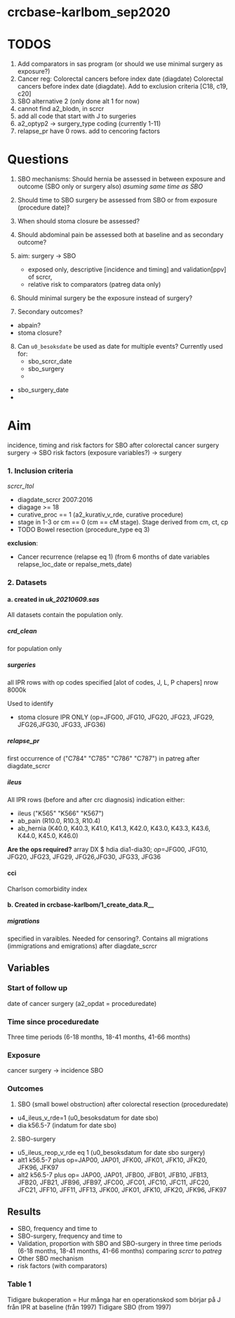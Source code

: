 # crcbase-karlbom_sep2020

# TODOS

1. Add comparators in sas program (or should we use minimal surgery as exposure?)
2. Cancer reg: Colorectal cancers before index date (diagdate) Colorectal cancers before index date (diagdate). Add to exclusion criteria [C18, c19, c20]
3. SBO alternative 2 (only done alt 1 for now)
4. cannot find a2_blodn, in scrcr
5. add all code that start with J to surgeries
6. a2_optyp2 -> surgery_type coding (currently 1-11)
7. relapse_pr have 0 rows. add to cencoring factors

# Questions

1. SBO mechanisms:
   Should hernia be assessed in between exposure and outcome (SBO only or surgery also) _asuming same time as SBO_

2. Should time to SBO surgery be assessed from SBO or from exposure (procedure date)?

3. When should stoma closure be assessed?

4. Should abdominal pain be assessed both at baseline and as secondary outcome?

5. aim: surgery -> SBO

   - exposed only, descriptive [incidence and timing] and validation[ppv] of scrcr,
   - relative risk to comparators (patreg data only)

6. Should minimal surgery be the exposure instead of surgery?

7. Secondary outcomes?

- abpain?
- stoma closure?

8. Can `u0_besoksdate` be used as date for multiple events? Currently used for:
   - sbo_scrcr_date
   - sbo_surgery
   -

- sbo_surgery_date
-

# Aim

incidence, timing and risk factors for SBO after colorectal cancer surgery
surgery -> SBO
risk factors (exposure variables?) -> surgery

### 1. Inclusion criteria

_scrcr_ltol_

- diagdate_scrcr 2007:2016
- diagage >= 18
- curative_proc == 1 (a2_kurativ_v_rde, curative procedure)
- stage in 1-3 or cm == 0 (cm == cM stage). Stage derived from cm, ct, cp
- TODO Bowel resection (procedure_type eq 3)

**exclusion**:

- Cancer recurrence (relapse eq 1) (from 6 months of date variables relapse_loc_date or repalse_mets_date)

### 2. Datasets

#### a. created in _uk_20210609.sas_

All datasets contain the population only.

##### crd_clean

for population only

##### surgeries

all IPR rows with op codes specified [alot of codes, J, L, P chapers]
nrow 8000k

Used to identify

- stoma closure IPR ONLY (op=JFG00, JFG10, JFG20, JFG23, JFG29, JFG26,JFG30, JFG33, JFG36)

##### relapse_pr

first occurrence of ("C784" "C785" "C786" "C787") in patreg after diagdate_scrcr

##### ileus

All IPR rows (before and after crc diagnosis) indication either:

- ileus ("K565" "K566" "K567")
- ab_pain (R10.0, R10.3, R10.4)
- ab_hernia (K40.0, K40.3, K41.0, K41.3, K42.0, K43.0, K43.3, K43.6, K44.0, K45.0, K46.0)

**Are the ops required?** array DX $ hdia dia1-dia30; _op_=JFG00, JFG10, JFG20, JFG23, JFG29, JFG26,JFG30, JFG33, JFG36

#### cci

Charlson comorbidity index

#### b. Created in crcbase-karlbom/1_create_data.R\_\_

##### migrations

specified in varaibles. Needed for censoring?.
Contains all migrations (immigrations and emigrations) after diagdate_scrcr

## Variables

### Start of follow up

date of cancer surgery (a2_opdat = proceduredate)

### Time since proceduredate

Three time periods (6-18 months, 18-41 months, 41-66 months)

### Exposure

cancer surgery -> incidence SBO

### Outcomes

1. SBO (small bowel obstruction) after colorectal resection (proceduredate)

- u4_ileus_v_rde=1 (u0_besoksdatum for date sbo)
- dia k56.5-7 (indatum for date sbo)

2. SBO-surgery

- u5_ileus_reop_v_rde eq 1 (u0_besoksdatum for date sbo surgery)
- alt1 k56.5-7 plus op=JAP00, JAP01, JFK00, JFK01, JFK10, JFK20, JFK96, JFK97
- alt2 k56.5-7 plus op= JAP00, JAP01, JFB00, JFB01, JFB10, JFB13, JFB20, JFB21,
  JFB96, JFB97, JFC00, JFC01, JFC10, JFC11, JFC20, JFC21,
  JFF10, JFF11, JFF13, JFK00, JFK01, JFK10, JFK20, JFK96, JFK97

## Results

- SBO, frequency and time to
- SBO-surgery, frequency and time to
- Validation, proportion with SBO and SBO-surgery in three time periods (6-18 months, 18-41 months, 41-66 months) comparing _scrcr_ to _patreg_
- Other SBO mechanism
- risk factors (with comparators)

### Table 1

Tidigare bukoperation = Hur många har en operationskod som börjar på J från IPR at baseline (från 1997)
Tidigare SBO (from 1997)
